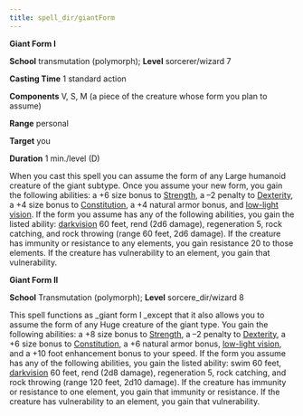 ```yaml
---
title: spell_dir/giantForm
---
```

 **Giant Form I**

**School** transmutation (polymorph); **Level** sorcerer/wizard 7

**Casting Time** 1 standard action

**Components** V, S, M (a piece of the creature whose form you plan to assume)

**Range** personal

**Target** you

**Duration** 1 min./level (D)

When you cast this spell you can assume the form of any Large humanoid creature of the giant subtype. Once you assume your new form, you gain the following abilities: a +6 size bonus to [Strength](../gettingStarted#_strength), a –2 penalty to [Dexterity](../gettingStarted#_dexterity), a +4 size bonus to [Constitution](../gettingStarted#_constitution), a +4 natural armor bonus, and [low-light vision](../glossary#_low-light-vision). If the form you assume has any of the following abilities, you gain the listed ability: [darkvision](../glossary#_darkvision) 60 feet, rend (2d6 damage), regeneration 5, rock catching, and rock throwing (range 60 feet, 2d6 damage). If the creature has immunity or resistance to any elements, you gain resistance 20 to those elements. If the creature has vulnerability to an element, you gain that vulnerability.

**Giant Form II**

**School** Transmutation (polymorph); **Level** sorcere_dir/wizard 8

This spell functions as _giant form I _except that it also allows you to assume the form of any Huge creature of the giant type. You gain the following abilities: a +8 size bonus to [Strength](../gettingStarted#_strength), a –2 penalty to [Dexterity](../gettingStarted#_dexterity), a +6 size bonus to [Constitution](../gettingStarted#_constitution), a +6 natural armor bonus, [low-light vision](../glossary#_low-light-vision), and a +10 foot enhancement bonus to your speed. If the form you assume has any of the following abilities, you gain the listed ability: swim 60 feet, [darkvision](../glossary#_darkvision) 60 feet, rend (2d8 damage), regeneration 5, rock catching, and rock throwing (range 120 feet, 2d10 damage). If the creature has immunity or resistance to one element, you gain that immunity or resistance. If the creature has vulnerability to an element, you gain that vulnerability.

